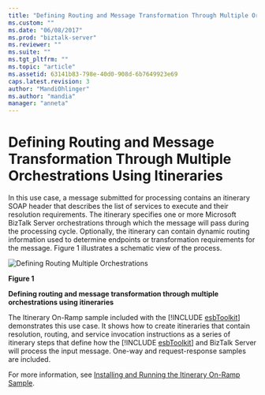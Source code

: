 ```yaml
---
title: "Defining Routing and Message Transformation Through Multiple Orchestrations Using Itineraries | Microsoft Docs"
ms.custom: ""
ms.date: "06/08/2017"
ms.prod: "biztalk-server"
ms.reviewer: ""
ms.suite: ""
ms.tgt_pltfrm: ""
ms.topic: "article"
ms.assetid: 63141b83-798e-40d0-908d-6b7649923e69
caps.latest.revision: 3
author: "MandiOhlinger"
ms.author: "mandia"
manager: "anneta"
---
```

# Defining Routing and Message Transformation Through Multiple Orchestrations Using Itineraries
In this use case, a message submitted for processing contains an itinerary SOAP header that describes the list of services to execute and their resolution requirements. The itinerary specifies one or more Microsoft BizTalk Server orchestrations through which the message will pass during the processing cycle. Optionally, the itinerary can contain dynamic routing information used to determine endpoints or transformation requirements for the message. Figure 1 illustrates a schematic view of the process.  
  
 ![Defining Routing Multiple Orchestrations](../esb-toolkit/media/ch3-definingroutingmultipleorchestrations.gif "Ch3-DefiningRoutingMultipleOrchestrations")  
  
 **Figure 1**  
  
 **Defining routing and message transformation through multiple orchestrations using itineraries**  
  
 The Itinerary On-Ramp sample included with the [!INCLUDE [esbToolkit](../includes/esbtoolkit-md.md)] demonstrates this use case. It shows how to create itineraries that contain resolution, routing, and service invocation instructions as a series of itinerary steps that define how the [!INCLUDE [esbToolkit](../includes/esbtoolkit-md.md)] and BizTalk Server will process the input message. One-way and request-response samples are included.  
  
 For more information, see [Installing and Running the Itinerary On-Ramp Sample](../esb-toolkit/installing-and-running-the-itinerary-on-ramp-sample.md).